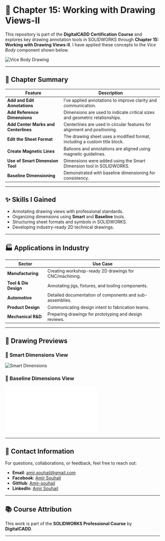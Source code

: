 # 🧰 Chapter 15: Working with Drawing Views-II

This repository is part of the **DigitalCADD Certification Course** and explores key drawing annotation tools in SOLIDWORKS through **Chapter 15: Working with Drawing Views-II**. I have applied these concepts to the *Vice Body* component shown below.

![Vice Body Drawing](./Vice%20Body_smart%20Dimension_BaseLine.JPG)

---

## 📘 Chapter Summary

| Feature                              | Description                                                                 |
|--------------------------------------|-----------------------------------------------------------------------------|
| **Add and Edit Annotations**         | I’ve applied annotations to improve clarity and communication.              |
| **Add Reference Dimensions**         | Dimensions are used to indicate critical sizes and geometric relationships. |
| **Add Center Marks and Centerlines** | Centerlines are used in circular features for alignment and positioning.    |
| **Edit the Sheet Format**            | The drawing sheet uses a modified format, including a custom title block.   |
| **Create Magnetic Lines**            | Balloons and annotations are aligned using magnetic guidelines.             |
| **Use of Smart Dimension Tool**      | Dimensions were added using the Smart Dimension tool in SOLIDWORKS.         |
| **Baseline Dimensioning**            | Demonstrated with baseline dimensioning for consistency.                    |

---

## ✨ Skills I Gained

- Annotating drawing views with professional standards.
- Organizing dimensions using **Smart** and **Baseline** tools.
- Structuring sheet formats and symbols in SOLIDWORKS.
- Developing industry-ready 2D technical drawings.

---

## 🏭 Applications in Industry

| Sector                  | Use Case                                                   |
|-------------------------|-------------------------------------------------------------|
| **Manufacturing**       | Creating workshop-ready 2D drawings for CNC/machining.     |
| **Tool & Die Design**   | Annotating jigs, fixtures, and tooling components.         |
| **Automotive**          | Detailed documentation of components and sub-assemblies.   |
| **Product Design**      | Communicating design intent to fabrication teams.          |
| **Mechanical R&D**      | Preparing drawings for prototyping and design reviews.     |

---

## 📎 Drawing Previews

### 🔹 Smart Dimensions View
![Smart Dimensions](./Vice%20Body_smart%20Dimension.JPG)

### 🔹 Baseline Dimensions View
![Baseline Dimensions](./Vice%20Body_smart%20Dimension_BaseLine.pdf)

---

## 📩 Contact Information

For questions, collaborations, or feedback, feel free to reach out:

- **Email**: [amir.souhail@gmail.com](mailto:amir.souhail@gmail.com)  
- **Facebook**: [Amir Souhail](https://www.facebook.com/amir.souhail)  
- **GitHub**: [Amir-souhail](https://github.com/Amir-souhail)  
- **LinkedIn**: [Amir Souhail](https://www.linkedin.com/in/amir-souhail-3b939069/)

---

## 📚 Course Attribution

This work is part of the **SOLIDWORKS Professional Course** by **DigitalCADD**.

---

